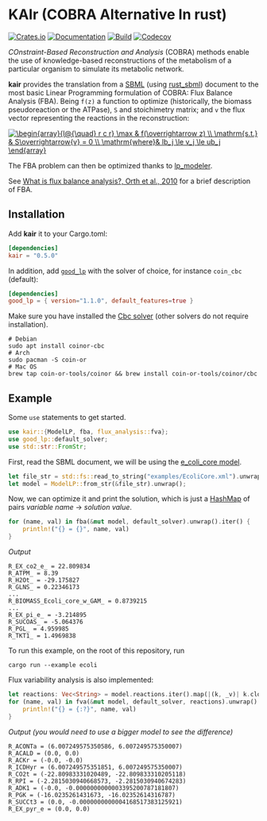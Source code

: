 # KAIr (COBRA Alternative In rust)

[![Crates.io](https://img.shields.io/crates/v/kair.svg)](https://crates.io/crates/kair)
[![Documentation](https://docs.rs/kair/badge.svg)](https://docs.rs/kair/)
[![Build](https://github.com/carrascomj/kair/workflows/build/badge.svg)](https://github.com/carrascomj/kair)
[![Codecov](https://codecov.io/github/carrascomj/kair/coverage.svg?branch=trunk)](https://codecov.io/gh/carrascomj/kair)

*COnstraint-Based Reconstruction and Analysis* (COBRA) methods
enable the use of knowledge-based reconstructions of the metabolism of a
particular organism to simulate its metabolic network.

**kair** provides the translation from a [SBML](http://sbml.org/Special/specifications/sbml-level-3/version-2/core/release-2/sbml-level-3-version-2-release-2-core.pdf) (using [rust_sbml](https://github.com/carrascomj/rust_sbml/)) document to the most basic
Linear Programming formulation of COBRA: Flux Balance Analysis (FBA). Being
`f(z)` a function to optimize (historically, the biomass pseudoreaction or the ATPase),
`S` and stoichimetry matrix; and `v` the flux vector representing
the reactions in the reconstruction:

<a href="https://www.codecogs.com/eqnedit.php?latex=\begin{array}{l@{\quad}&space;r&space;c&space;r}&space;\max&space;&&space;f(\overrightarrow&space;z)&space;\\&space;\mathrm{s.t.}&space;&&space;S\overrightarrow{v}&space;=&space;0&space;\\&space;\mathrm{where}&&space;lb_j&space;\le&space;v_j&space;\le&space;ub_j&space;\end{array}" target="_blank"><img src="https://latex.codecogs.com/gif.latex?\begin{array}{l@{\quad}&space;r&space;c&space;r}&space;\max&space;&&space;f(\overrightarrow&space;z)&space;\\&space;\mathrm{s.t.}&space;&&space;S\overrightarrow{v}&space;=&space;0&space;\\&space;\mathrm{where}&&space;lb_j&space;\le&space;v_j&space;\le&space;ub_j&space;\end{array}" title="\begin{array}{l@{\quad} r c r} \max & f(\overrightarrow z) \\ \mathrm{s.t.} & S\overrightarrow{v} = 0 \\ \mathrm{where}& lb_j \le v_j \le ub_j \end{array}" /></a>

The FBA problem can then be optimized thanks to [lp_modeler](https://github.com/jcavat/rust-lp-modeler).

See [What is flux balance analysis?, Orth et al., 2010](https://www.ncbi.nlm.nih.gov/pmc/articles/PMC3108565/)
for a brief description of FBA.

## Installation
Add **kair** it to your Cargo.toml:
```toml
[dependencies]
kair = "0.5.0"
```

In addition, add [`good_lp`](https://github.com/rust-or/good_lp) with the solver of choice, for instance `coin_cbc` (default):
```toml
[dependencies]
good_lp = { version="1.1.0", default_features=true }
```

Make sure you have installed the [Cbc solver](https://github.com/coin-or/Cbc#binaries)
(other solvers do not require installation).
```shell
# Debian
sudo apt install coinor-cbc
# Arch
sudo pacman -S coin-or
# Mac OS
brew tap coin-or-tools/coinor && brew install coin-or-tools/coinor/cbc
```

## Example
Some `use` statements to get started.
```rust
use kair::{ModelLP, fba, flux_analysis::fva};
use good_lp::default_solver;
use std::str::FromStr;
```
First, read the SBML document, we will be using the [e_coli_core model](http://bigg.ucsd.edu/models/e_coli_core).
```rust
let file_str = std::fs::read_to_string("examples/EcoliCore.xml").unwrap();
let model = ModelLP::from_str(&file_str).unwrap();
```
Now, we can optimize it and print the solution, which is just a
[HashMap](https://doc.rust-lang.org/std/collections/struct.HashMap.html) of
pairs _variable name_ -> _solution value_.
```rust
for (name, val) in fba(&mut model, default_solver).unwrap().iter() {
    println!("{} = {}", name, val)
}
```
_Output_
```
R_EX_co2_e_ = 22.809834
R_ATPM_ = 8.39
R_H2Ot_ = -29.175827
R_GLNS_ = 0.22346173
...
R_BIOMASS_Ecoli_core_w_GAM_ = 0.8739215
...
R_EX_pi_e_ = -3.214895
R_SUCOAS_ = -5.064376
R_PGL_ = 4.959985
R_TKT1_ = 1.4969838
```

To run this example, on the root of this repository, run
```shell
cargo run --example ecoli
```

Flux variability analysis is also implemented:
```rust
let reactions: Vec<String> = model.reactions.iter().map(|(k, _v)| k.clone()).collect();
for (name, val) in fva(&mut model, default_solver, reactions).unwrap().iter() {
    println!("{} = {:?}", name, val)
}
```
_Output (you would need to use a bigger model to see the difference)_
```
R_ACONTa = (6.007249575350586, 6.007249575350007)
R_ACALD = (0.0, 0.0)
R_ACKr = (-0.0, -0.0)
R_ICDHyr = (6.007249575351851, 6.007249575350007)
R_CO2t = (-22.80983331020489, -22.809833310205118)
R_RPI = (-2.2815030940668573, -2.2815030940674283)
R_ADK1 = (-0.0, -0.0000000000003395200787181807)
R_PGK = (-16.0235261431673, -16.02352614316787)
R_SUCCt3 = (0.0, -0.0000000000004168517383125921)
R_EX_pyr_e = (0.0, 0.0)
```
